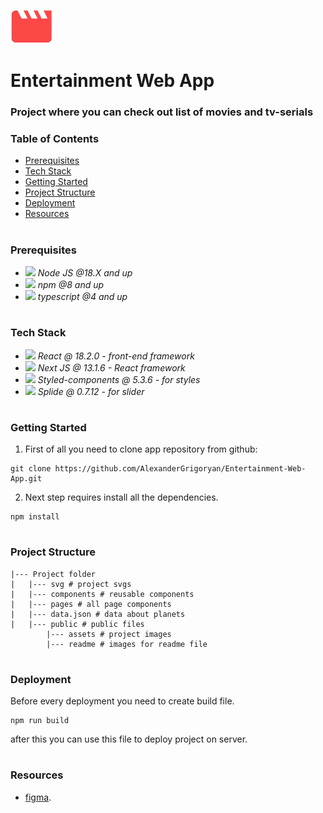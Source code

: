 ![This is header image](./public/assets/logo.svg)

# Entertainment Web App

### Project where you can check out list of movies and tv-serials

### Table of Contents

- [Prerequisites](#Prerequisites)
- [Tech Stack](#Tech-Stack)
- [Getting Started](#Getting-Started)
- [Project Structure](#Project-Structure)
- [Deployment](#Deployment)
- [Resources](#Resources)

#

### Prerequisites

- <img src="./readme/nodejs.png" width="25" style="top: 8px" /> _Node JS @18.X and up_
- <img src="./readme/npm.png" width="25" style="top: 8px" /> _npm @8 and up_
- <img src="./readme/typescript.png" width="25" style="top: 8px" /> _typescript @4 and up_

#

### Tech Stack

- <img src="./readme/react.png" width="25" style="top: 8px" /> _React @ 18.2.0 - front-end framework_
- <img src="./readme/nextjs.png" width="25" style="top: 8px" /> _Next JS @ 13.1.6 - React framework_
- <img src="./readme/styled-components.png" width="25" style="top: 8px"/> _Styled-components @ 5.3.6 - for styles_
- <img src="./readme/splide.svg" width="25" style="top: 8px"/> _Splide @ 0.7.12 - for slider_

#

### Getting Started

1. First of all you need to clone app repository from github:

```
git clone https://github.com/AlexanderGrigoryan/Entertainment-Web-App.git
```

2. Next step requires install all the dependencies.

```
npm install
```

#

### Project Structure

```
|--- Project folder
|   |--- svg # project svgs
|   |--- components # reusable components
|   |--- pages # all page components
|   |--- data.json # data about planets
|   |--- public # public files
        |--- assets # project images
        |--- readme # images for readme file
```

#

### Deployment

Before every deployment you need to create build file.

```
npm run build
```

after this you can use this file to deploy project on server.

#

### Resources

- [figma](https://www.figma.com/file/QUmtq9p2AePwwK746NEM8s/entertainment-web-app?node-id=0%3A1&t=AE8RjW09uMvfi4Vd-0).
